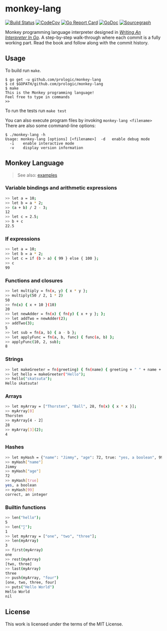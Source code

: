 # monkey-lang

[![Build Status](https://cloud.drone.io/api/badges/prologic/monkey-lang/status.svg)](https://cloud.drone.io/prologic/monkey-lang)
[![CodeCov](https://codecov.io/gh/prologic/monkey-lang/branch/master/graph/badge.svg)](https://codecov.io/gh/prologic/monkey-lang)
[![Go Report Card](https://goreportcard.com/badge/prologic/monkey-lang)](https://goreportcard.com/report/prologic/monkey-lang)
[![GoDoc](https://godoc.org/github.com/prologic/monkey-lang?status.svg)](https://godoc.org/github.com/prologic/monkey-lang) 
[![Sourcegraph](https://sourcegraph.com/github.com/prologic/monkey-lang/-/badge.svg)](https://sourcegraph.com/github.com/prologic/monkey-lang?badge)

Monkey programming language interpreter designed in [_Writing An Interpreter In Go_](https://interpreterbook.com/).
A step-by-step walk-through where each commit is a fully working part.
Read the book and follow along with the commit history.

## Usage

To build run `make`.

```#!bash
$ go get -u github.com/prologic/monkey-lang
$ cd $GOPATH/github.com/prologic/monkey-lang
$ make
This is the Monkey programming language!
Feel free to type in commands
>> 
```

To run the tests run `make test`

You can also execute program files by invoking `monkey-lang <filename>`
There are also some command-line options:

```#!bash
$ ./monkey-lang -h
Usage: monkey-lang [options] [<filename>]  -d	enable debug mode
  -i	enable interactive mode
  -v	display version information
  ```

## Monkey Language

> See also: [examples](./examples)

### Variable bindings and arithmetic expressions

```sh
>> let a = 10;
>> let b = a * 2;
>> (a + b) / 2 - 3;
12
>> let c = 2.5;
>> b + c
22.5
```

### If expressions

```sh
>> let a = 10;
>> let b = a * 2;
>> let c = if (b > a) { 99 } else { 100 };
>> c
99
```

### Functions and closures

```sh
>> let multiply = fn(x, y) { x * y };
>> multiply(50 / 2, 1 * 2)
50
>> fn(x) { x + 10 }(10)
20
>> let newAdder = fn(x) { fn(y) { x + y }; };
>> let addTwo = newAdder(2);
>> addTwo(3);
5
>> let sub = fn(a, b) { a - b };
>> let applyFunc = fn(a, b, func) { func(a, b) };
>> applyFunc(10, 2, sub);
8
```

### Strings

```sh
>> let makeGreeter = fn(greeting) { fn(name) { greeting + " " + name + "!" } };
>> let hello = makeGreeter("Hello");
>> hello("skatsuta");
Hello skatsuta!
```

### Arrays

```sh
>> let myArray = ["Thorsten", "Ball", 28, fn(x) { x * x }];
>> myArray[0]
Thorsten
>> myArray[4 - 2]
28
>> myArray[3](2);
4
```

### Hashes

```sh
>> let myHash = {"name": "Jimmy", "age": 72, true: "yes, a boolean", 99: "correct, an integer"};
>> myHash["name"]
Jimmy
>> myHash["age"]
72
>> myHash[true]
yes, a boolean
>> myHash[99]
correct, an integer
```

### Builtin functions

```sh
>> len("hello");
5
>> len("∑");
1
>> let myArray = ["one", "two", "three"];
>> len(myArray)
3
>> first(myArray)
one
>> rest(myArray)
[two, three]
>> last(myArray)
three
>> push(myArray, "four")
[one, two, three, four]
>> puts("Hello World")
Hello World
nil
```

## License

This work is licensed under the terms of the MIT License.
